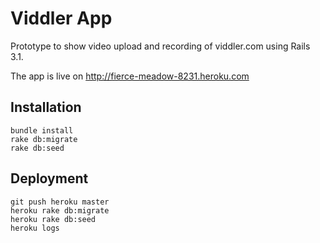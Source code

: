 # Viddler App

Prototype to show video upload and recording of viddler.com using Rails 3.1.

The app is live on http://fierce-meadow-8231.heroku.com



## Installation

    bundle install
    rake db:migrate
    rake db:seed

## Deployment

    git push heroku master
    heroku rake db:migrate
    heroku rake db:seed
    heroku logs
